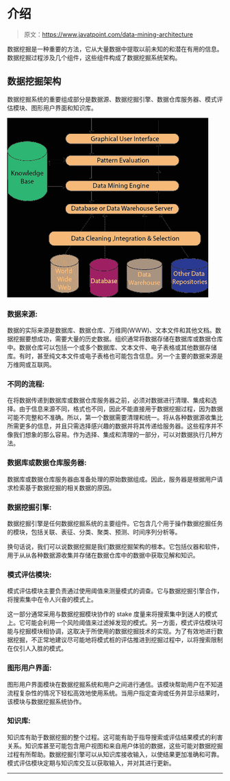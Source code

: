 # 介绍

> 原文：<https://www.javatpoint.com/data-mining-architecture>

数据挖掘是一种重要的方法，它从大量数据中提取以前未知的和潜在有用的信息。数据挖掘过程涉及几个组件，这些组件构成了数据挖掘系统架构。

## 数据挖掘架构

数据挖掘系统的重要组成部分是数据源、数据挖掘引擎、数据仓库服务器、模式评估模块、图形用户界面和知识库。

![Data Mining Architecture](img/0bb69ea384b5fae38584a4d3c299b056.png)

### 数据来源:

数据的实际来源是数据库、数据仓库、万维网(WWW)、文本文件和其他文档。数据挖掘要想成功，需要大量的历史数据。组织通常将数据存储在数据库或数据仓库中。数据仓库可以包括一个或多个数据库、文本文件、电子表格或其他数据存储库。有时，甚至纯文本文件或电子表格也可能包含信息。另一个主要的数据来源是万维网或互联网。

### 不同的流程:

在将数据传递到数据库或数据仓库服务器之前，必须对数据进行清理、集成和选择。由于信息来源不同，格式也不同，因此不能直接用于数据挖掘过程，因为数据可能不完整和不准确。所以，第一个数据需要清理和统一。将从各种数据源收集比所需更多的信息，并且只需选择感兴趣的数据并将其传递给服务器。这些程序并不像我们想象的那么容易。作为选择、集成和清理的一部分，可以对数据执行几种方法。

### 数据库或数据仓库服务器:

数据库或数据仓库服务器由准备处理的原始数据组成。因此，服务器是根据用户请求检索基于数据挖掘的相关数据的原因。

### 数据挖掘引擎:

数据挖掘引擎是任何数据挖掘系统的主要组件。它包含几个用于操作数据挖掘任务的模块，包括关联、表征、分类、聚类、预测、时间序列分析等。

换句话说，我们可以说数据挖掘是我们数据挖掘架构的根本。它包括仪器和软件，用于从从各种数据源收集并存储在数据仓库中的数据中获取见解和知识。

### 模式评估模块:

模式评估模块主要负责通过使用阈值来测量模式的调查。它与数据挖掘引擎合作，将搜索集中在令人兴奋的模式上。

这一部分通常采用与数据挖掘模块协作的 stake 度量来将搜索集中到迷人的模式上。它可能会利用一个风险阈值来过滤掉发现的模式。另一方面，模式评估模块可能与挖掘模块相协调，这取决于所使用的数据挖掘技术的实现。为了有效地进行数据挖掘，不正常地建议尽可能地将模式桩的评估推进到挖掘过程中，以将搜索限制在仅引人入胜的模式。

### 图形用户界面:

图形用户界面模块在数据挖掘系统和用户之间进行通信。该模块帮助用户在不知道流程复杂性的情况下轻松高效地使用系统。当用户指定查询或任务并显示结果时，该模块与数据挖掘系统协作。

### 知识库:

知识库有助于数据挖掘的整个过程。这可能有助于指导搜索或评估结果模式的利害关系。知识库甚至可能包含用户视图和来自用户体验的数据，这些可能对数据挖掘过程有所帮助。数据挖掘引擎可以从知识库接收输入，以使结果更加准确和可靠。模式评估模块定期与知识库交互以获取输入，并对其进行更新。

* * *